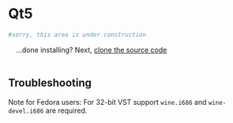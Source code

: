 # Qt5
```bash
#sorry, this area is under construction
```

&nbsp;&nbsp;&nbsp;&nbsp;...done installing?  Next, [clone the source code](Compiling#clone-source-code)
<br><!-- End Section--><br>

## Troubleshooting
Note for Fedora users: For 32-bit VST support `wine.i686` and `wine-devel.i686` are required.